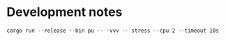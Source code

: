 # Development notes

```bsh
cargo run --release --bin pu -- -vvv -- stress --cpu 2 --timeout 10s
```